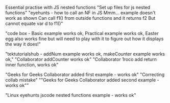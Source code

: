 Essential practise with JS nested functions
"Set up files for js nested functions"
"eyehunts - how to call an NF in JS Mmm... example doesn't work as shown Can call f1() from outside functions and it returns f2 But cannot equate var d to f1()"

"code box - Basic example works ok, Practical example works ok, Easter egg also works fine but will need to play with it to figure out how it displays the way it does!"

"tektutorialshub - addNum example works ok, makeCounter example works ok,"
"Collaborator addCounter works ok"
"Collaborator 1roco add return inner function, works ok"

"Geeks for Geeks Collaborator added first example - works ok"
"Correcting collab mistake"
""Geeks for Geeks Collaborator added second example - works ok""

"Linux eyehunts jscode nested functions example - works ok"